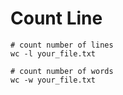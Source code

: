 # Count Line 


```
# count number of lines
wc -l your_file.txt

# count number of words 
wc -w your_file.txt
```
